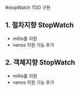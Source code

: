 #stopWatch TDD 구현

## 1. 절차지향 StopWatch
- millis를 지원
- nanos 지원 기능 추가

## 2. 객체지향 StopWatch
- millis를 지원
- nanos 지원 기능 추가
